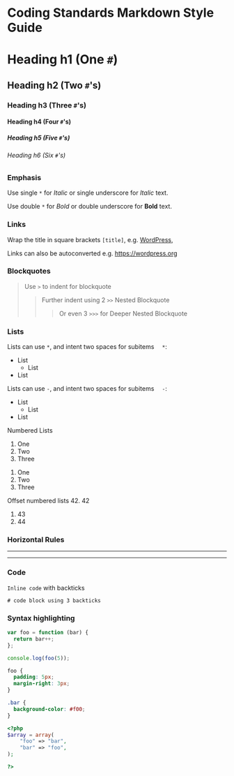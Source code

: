 # Coding Standards Markdown Style Guide

# Heading h1 (One `#`)
## Heading h2 (Two `#`'s)
### Heading h3 (Three `#`'s)
#### Heading h4 (Four `#`'s)
##### Heading h5 (Five `#`'s)
###### Heading h6 (Six `#`'s)

### Emphasis

Use single `*` for *Italic* or single underscore for _Italic_ text.

Use double `*` for *Bold* or double underscore for __Bold__ text.

### Links

Wrap the title in square brackets `[title]`, e.g. [WordPress](https://wordpress.org),

Links can also be autoconverted e.g. https://wordpress.org

### Blockquotes

> Use `>` to indent for blockquote
>> Further indent using 2 `>>` Nested Blockquote
>>> Or even 3 `>>>` for Deeper Nested Blockquote

### Lists

Lists can use `*`, and intent two spaces for subitems `  *`:
* List
  * List
* List

Lists can use `-`, and intent two spaces for subitems `  -`:

- List
  - List
- List

Numbered Lists
1. One
2. Two
3. Three

1) One
2) Two
3) Three

Offset numbered lists
42. 42
1. 43
1. 44 

### Horizontal Rules

---

***

### Code

`Inline code` with backticks

```
# code block using 3 backticks
```

### Syntax highlighting

``` js
var foo = function (bar) {
  return bar++;
};

console.log(foo(5));
```

``` css
foo {
  padding: 5px;
  margin-right: 3px;
}

.bar {
  background-color: #f00;
}
```

``` php
<?php
$array = array(
    "foo" => "bar",
    "bar" => "foo",
);

?>
```
